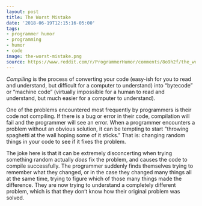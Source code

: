 ```yaml
---
layout: post
title: The Worst Mistake
date: '2018-06-19T12:15:16-05:00'
tags:
- programmer humor
- programming
- humor
- code
image: the-worst-mistake.png
source: https://www.reddit.com/r/ProgrammerHumor/comments/8o9h2f/the_worst_mistake/
---
```


_Compiling_ is the process of converting your code (easy-ish for you to read and understand, but difficult for a computer to understand) into “bytecode” or “machine code” (virtually impossible for a human to read and understand, but much easier for a computer to understand).

One of the problems encountered most frequently by programmers is their code not compiling. If there is a bug or error in their code, compilation will fail and the programmer will see an error. When a programmer encounters a problem without an obvious solution, it can be tempting to start “throwing spaghetti at the wall hoping some of it sticks.” That is: changing random things in your code to see if it fixes the problem.

The joke here is that it can be extremely disconcerting when trying something random actually _does_ fix the problem, and causes the code to compile successfully. The programmer suddenly finds themselves trying to remember what they changed, or in the case they changed many things all at the same time, trying to figure which of those many things made the difference. They are now trying to understand a completely different problem, which is that they don’t know how their original problem was solved.
